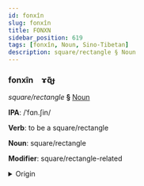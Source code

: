 ```yaml
---
id: fonxîn
slug: fonxîn
title: FONXN
sidebar_position: 619
tags: [fonxîn, Noun, Sino-Tibetan]
description: square/rectangle § Noun
---
```


### fonxîn&emsp;<span kind="abugida">ɤ̃ɋ̃ɟ</span>

*square/rectangle* **§** [Noun](../../tags/Noun)

**IPA**: /ˈfɑn.ʃin/

**Verb**: to be a square/rectangle

**Noun**: square/rectangle

**Modifier**: square/rectangle-related

<details>
    <summary>Origin</summary>
    Mandarin 方形 fāngxíng /fɑŋɕiŋ/<br/>
    <em>Sino-Tibetan Language Family</em>
</details>